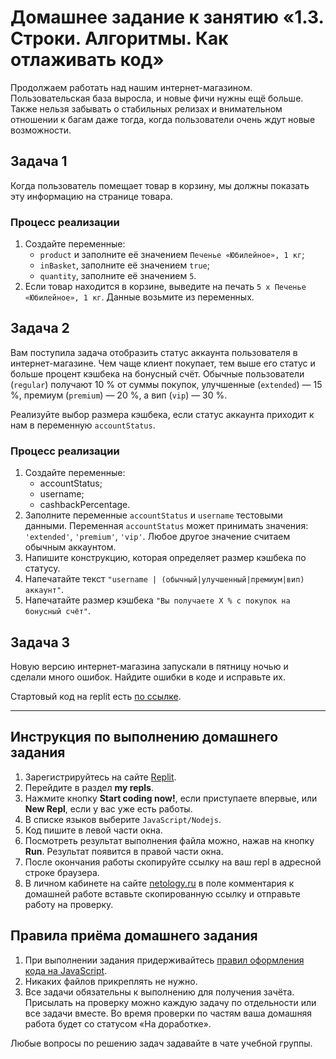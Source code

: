 # Домашнее задание к занятию «1.3. Строки. Алгоритмы. Как отлаживать код»

Продолжаем работать над нашим интернет-магазином. Пользовательская база выросла, и новые фичи нужны ещё больше. Также нельзя забывать о стабильных релизах и внимательном отношении к багам даже тогда, когда пользователи очень ждут новые возможности.

## Задача 1

Когда пользователь помещает товар в корзину, мы должны показать эту информацию на странице товара.

### Процесс реализации

1. Создайте переменные:
   - `product` и заполните её значением `Печенье «Юбилейное», 1 кг`;
   - `inBasket`, заполните её значением `true`;
   - `quantity`, заполните её значением `5`.
2. Если товар находится в корзине, выведите на печать `5 x Печенье «Юбилейное», 1 кг`. Данные возьмите из переменных.

## Задача 2

Вам поступила задача отобразить статус аккаунта пользователя в интернет-магазине. Чем чаще клиент покупает, тем выше его статус и больше процент кэшбека на бонусный счёт. Обычные пользователи (`regular`) получают 10 % от суммы покупок, улучшенные (`extended`) — 15 %, премиум (`premium`) — 20 %, а вип (`vip`) — 30 %.

Реализуйте выбор размера кэшбека, если статус аккаунта приходит к нам в переменную `accountStatus`.

### Процесс реализации

1. Создайте переменные:
   - accountStatus;
   - username;
   - cashbackPercentage.
2. Заполните переменные `accountStatus` и `username` тестовыми данными. Переменная `accountStatus` может принимать значения: `'extended'`, `'premium'`, `'vip'`. Любое другое значение считаем обычным аккаунтом.
3. Напишите конструкцию, которая определяет размер кэшбека по статусу.
4. Напечатайте текст `"username | (обычный|улучшенный|премиум|вип) аккаунт"`.
5. Напечатайте размер кэшбека `"Вы получаете X % с покупок на бонусный счёт"`.

## Задача 3

Новую версию интернет-магазина запускали в пятницу ночью и сделали много ошибок. Найдите ошибки в коде и исправьте их.

Стартовый код на replit есть [по ссылке](https://repl.it/@netology_pb/PB-13-Zadaniie-3-Ispravtie-oshibki).

---

## Инструкция по выполнению домашнего задания

1. Зарегистрируйтесь на сайте [Replit](http://repl.it/).
2. Перейдите в раздел **my repls**.
3. Нажмите кнопку **Start coding now!**, если приступаете впервые, или **New Repl**, если у вас уже есть работы.
4. В списке языков выберите `JavaScript/Nodejs`.
5. Код пишите в левой части окна.
6. Посмотреть результат выполнения файла можно, нажав на кнопку **Run**. Результат появится в правой части окна.
7. После окончания работы скопируйте ссылку на ваш repl в адресной строке браузера.
8. В личном кабинете на сайте [netology.ru](http://netology.ru/) в поле комментария к домашней работе вставьте скопированную ссылку и отправьте работу на проверку.

## Правила приёма домашнего задания

1. При выполнении задания придерживайтесь [правил оформления кода на JavaScript](/codestyle.md).
2. Никаких файлов прикреплять не нужно.
3. Все задачи обязательны к выполнению для получения зачёта. Присылать на проверку можно каждую задачу по отдельности или все задачи вместе. Во время проверки по частям ваша домашняя работа будет со статусом «На доработке».

Любые вопросы по решению задач задавайте в чате учебной группы.
